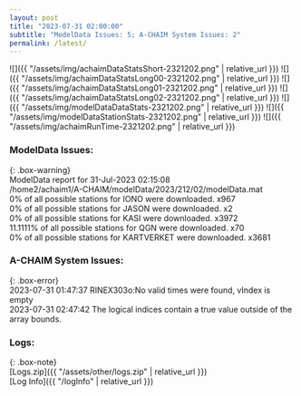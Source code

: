 ```yaml
---
layout: post
title: "2023-07-31 02:00:00"
subtitle: "ModelData Issues: 5; A-CHAIM System Issues: 2"
permalink: /latest/
---
```


![]({{ "/assets/img/achaimDataStatsShort-2321202.png" | relative_url }})
![]({{ "/assets/img/achaimDataStatsLong00-2321202.png" | relative_url }})
![]({{ "/assets/img/achaimDataStatsLong01-2321202.png" | relative_url }})
![]({{ "/assets/img/achaimDataStatsLong02-2321202.png" | relative_url }})
![]({{ "/assets/img/modelDataDataStats-2321202.png" | relative_url }})
![]({{ "/assets/img/modelDataStationStats-2321202.png" | relative_url }})
![]({{ "/assets/img/achaimRunTime-2321202.png" | relative_url }})


### ModelData Issues:  
  
{: .box-warning}  
 ModelData report for 31-Jul-2023 02:15:08   
 /home2/achaim1/A-CHAIM/modelData/2023/212/02/modelData.mat   
 0% of all possible stations for IONO were downloaded. x967   
 0% of all possible stations for JASON were downloaded. x2   
 0% of all possible stations for KASI were downloaded. x3972   
 11.1111% of all possible stations for QGN were downloaded. x70   
 0% of all possible stations for KARTVERKET were downloaded. x3681   
  
### A-CHAIM System Issues:  
  
{: .box-error}  
2023-07-31 01:47:37 RINEX303o:No valid times were found, vIndex is empty  
2023-07-31 02:47:42 The logical indices contain a true value outside of the array bounds.  

### Logs:  
  
{: .box-note}  
[Logs.zip]({{ "/assets/other/logs.zip" | relative_url }})  
[Log Info]({{ "/logInfo" | relative_url }})  
